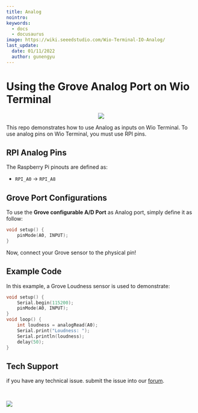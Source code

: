 ```yaml
---
title: Analog
nointro:
keywords:
  - docs
  - docusaurus
image: https://wiki.seeedstudio.com/Wio-Terminal-IO-Analog/
last_update:
  date: 01/11/2022
  author: gunengyu
---
```

# Using the Grove Analog Port on Wio Terminal

<div align="center"><img src="https://files.seeedstudio.com/wiki/Wio-Terminal/img/2019-12-12%2011-36-22.2019-12-12%2011_37_02.gif" /></div>

This repo demonstrates how to use Analog as inputs on Wio Terminal. To use analog pins on Wio Terminal, you must use RPI pins.

## RPI Analog Pins

The Raspberry Pi pinouts are defined as:

- `RPI_A0` -> `RPI_A8`

## Grove Port Configurations

To use the **Grove configurable A/D Port** as Analog port, simply define it as follow:

```cpp
void setup() {
    pinMode(A0, INPUT);
}
```

Now, connect your Grove sensor to the physical pin!

## Example Code

In this example, a Grove Loudness sensor is used to demonstrate:

```cpp
void setup() {
    Serial.begin(115200);
    pinMode(A0, INPUT);
}
void loop() {
    int loudness = analogRead(A0);
    Serial.print("Loudness: ");
    Serial.println(loudness);
    delay(50);
}
```

## Tech Support

 if you have any technical issue.  submit the issue into our [forum](http://forum.seeedstudio.com/).
<div>
  <br /><p style={{textAlign: 'center'}}><a href="https://www.seeedstudio.com/act-4.html?utm_source=wiki&utm_medium=wikibanner&utm_campaign=newproducts" target="_blank"><img src="https://files.seeedstudio.com/wiki/Wiki_Banner/new_product.jpg" /></a></p>
</div>
